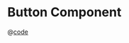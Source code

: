 # Button Component

<omfx-doc-button></omfx-doc-button>

@[code](../../../.vuepress/components/button/Button.tsx)
